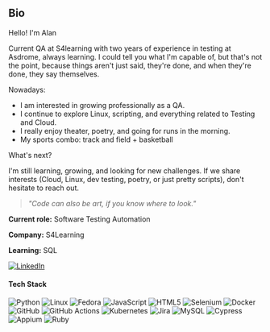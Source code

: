 ## Bio
Hello! I'm Alan

Current QA at S4learning with two years of experience in testing at Asdrome, always learning. I could tell you what I'm capable of, but that's not the point, because things aren't just said, they're done, and when they're done, they say themselves.

Nowadays:
- I am interested in growing professionally as a QA.
- I continue to explore Linux, scripting, and everything related to Testing and Cloud.
- I really enjoy theater, poetry, and going for runs in the morning.
- My sports combo: track and field + basketball

What's next?

I'm still learning, growing, and looking for new challenges. If we share interests (Cloud, Linux, dev testing, poetry, or just pretty scripts), don't hesitate to reach out.

> _"Code can also be art, if you know where to look."_

**Current role:** Software Testing Automation

**Company:** S4Learning

**Learning:** SQL


[![LinkedIn](https://img.shields.io/badge/LinkedIn-%230077B5.svg?style=for-the-badge&logo=linkedin&logoColor=white)](https://linkedin.com/in/alan-bellon)

#### Tech Stack
![Python](https://img.shields.io/badge/Python-3776AB?logo=python&logoColor=fff&style=for-the-badge) ![Linux](https://img.shields.io/badge/Linux-FCC624?logo=linux&logoColor=000&style=for-the-badge) ![Fedora](https://img.shields.io/badge/Fedora-51A2DA?logo=fedora&logoColor=fff&style=for-the-badge) ![JavaScript](https://img.shields.io/badge/JavaScript-F7DF1E?logo=javascript&logoColor=000&style=for-the-badge) ![HTML5](https://img.shields.io/badge/HTML5-E34F26?logo=html5&logoColor=fff&style=for-the-badge) ![Selenium](https://img.shields.io/badge/Selenium-43B02A?logo=selenium&logoColor=fff&style=for-the-badge) ![Docker](https://img.shields.io/badge/Docker-2496ED?logo=docker&logoColor=fff&style=for-the-badge) ![GitHub](https://img.shields.io/badge/GitHub-181717?logo=github&logoColor=fff&style=for-the-badge) ![GitHub Actions](https://img.shields.io/badge/GitHub%20Actions-2088FF?logo=githubactions&logoColor=fff&style=for-the-badge) ![Kubernetes](https://img.shields.io/badge/Kubernetes-326CE5?logo=kubernetes&logoColor=fff&style=for-the-badge) ![Jira](https://img.shields.io/badge/Jira-0052CC?logo=jira&logoColor=fff&style=for-the-badge) ![MySQL](https://img.shields.io/badge/MySQL-4479A1?logo=mysql&logoColor=fff&style=for-the-badge) ![Cypress](https://img.shields.io/badge/Cypress-69D3A7?logo=cypress&logoColor=fff&style=for-the-badge) ![Appium](https://img.shields.io/badge/Appium-EE376D?logo=appium&logoColor=fff&style=for-the-badge) ![Ruby](https://img.shields.io/badge/Ruby-CC342D?logo=ruby&logoColor=fff&style=for-the-badge)

<!-- Proudly created with Readme Wizard ( www.leonardespi.me/readme-wizard ) -->
